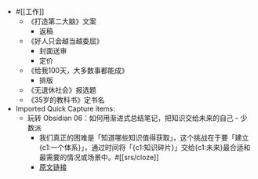 - #[[工作]]
    - 《打造第二大脑》文案
        - 返稿
    - 《好人只会越当越委屈》
        - 封面送审
        - 定价
    - 《给我100天，大多数事都能成》
        - 排版
    - 《无退休社会》报选题
    - 《35岁的教科书》定书名
- Imported Quick Capture items:
    - 玩转 Obsidian 06：如何用渐进式总结笔记，把知识交给未来的自己 - 少数派
        - 我们真正的困难是「知道哪些知识值得获取」，这个挑战在于要「建立{c1:一个体系}」，通过时间将「{c1:知识碎片}」交给{c1:未来}最合适和最需要的情况或场景中。#[[srs/cloze]]
        - [原文链接](https://sspai.com/post/69025)
